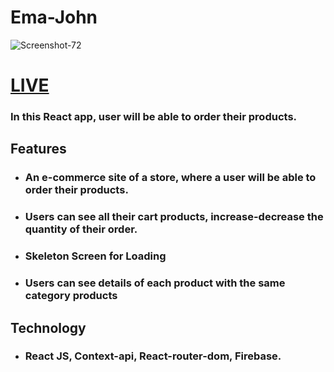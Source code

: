 
# **Ema-John**

<img src="https://i.ibb.co/KyfQCCt/rma-jhon.jpg" alt="Screenshot-72" border="0">

# [LIVE](https://ema-john-ys.netlify.app)

### In this React app, user will be able to order their products.

## **Features**

- ### An e-commerce site of a store, where a user will be able to order their products.
- ### Users can see all their cart products, increase-decrease the quantity of their order. 
- ### Skeleton Screen for Loading
- ### Users can see details of each product with the same category products 

## **Technology**

- ### React JS, Context-api, React-router-dom, Firebase. 


